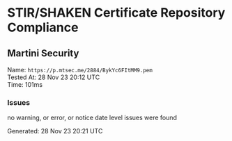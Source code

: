 # STIR/SHAKEN Certificate Repository Compliance

## Martini Security

Name: `https://p.mtsec.me/2884/BykYc6FItMM9.pem`\
Tested At: 28 Nov 23 20:12 UTC\
Time: 101ms

### Issues

no warning, or error, or notice date level issues were found

Generated: 28 Nov 23 20:21 UTC
